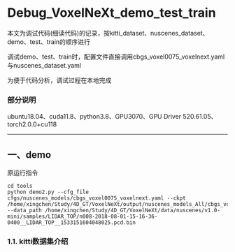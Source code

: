 # Debug_VoxelNeXt_demo_test_train
本文为调试代码(细读代码)的记录，按kitti_dataset、nuscenes_dataset、demo、test、train的顺序进行

调试demo、test、train时，配置文件直接调用cbgs_voxel0075_voxelnext.yaml与nuscenes_dataset.yaml

为便于代码分析，调试过程在本地完成
### 部分说明
ubuntu18.04、cuda11.8、python3.8、GPU3070、GPU Driver 520.61.05、torch2.0.0+cu118
***
## 一、demo
原运行指令
```
cd tools
python demo2.py --cfg_file cfgs/nuscenes_models/cbgs_voxel0075_voxelnext.yaml --ckpt /home/xingchen/Study/4D_GT/VoxelNeXt/output/nuscenes_models_All/cbgs_voxel0075_voxelnext/default/ckpt/checkpoint_epoch_20.pth --data_path /home/xingchen/Study/4D_GT/VoxelNeXt/data/nuscenes/v1.0-mini/samples/LIDAR_TOP/n008-2018-08-01-15-16-36-0400__LIDAR_TOP__1533151604048025.pcd.bin
```
### 1.1. kitti数据集介绍
